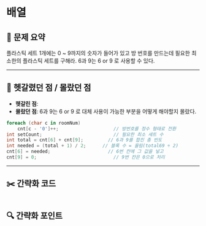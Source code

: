# 배열

## 📝 문제 요약

플라스틱 세트 1개에는 0 ~ 9까지의 숫자가 들어가 있고 방 번호를 만드는데 필요한 최소한의 플라스틱 세트를 구해라.
6과 9는 6 or 9 로 사용할 수 있다.

---

## 🤔 헷갈렸던 점 / 몰랐던 점
- **헷갈린 점**:
- **몰랐던 점**: 6과 9는 6 or 9 로 대체 사용이 가능한 부분을 어떻게 해야할지 몰랐다.

```cs
foreach (char c in roomNum)            
    cnt[c - '0']++;                    // 방번호를 정수 형태로 전환
int setCount;                          // 필요한 최소 세트 수
int total = cnt[6] + cnt[9];         // 6과 9를 합친 총 빈도
int needed = (total + 1) / 2;      // 블록 수 = 올림(total69 ÷ 2)
cnt[6] = needed;                     // 6번 칸에 그 값을 넣고
cnt[9] = 0;                            // 9번 칸은 0으로 처리
```

---

## ✂️ 간략화 코드
```cs

```

## 🔍 간략화 포인트
